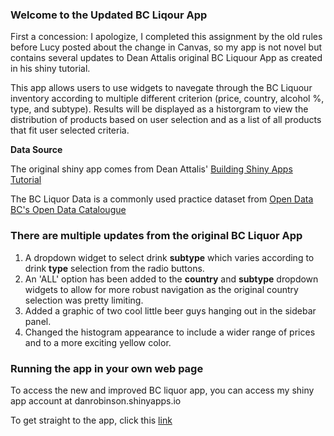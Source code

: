 ### Welcome to the Updated BC Liqour App
First a concession: I apologize, I completed this assignment by the old rules before Lucy posted about the change in Canvas, so my app is not novel but contains several updates to Dean Attalis original BC Liquour App as created in his shiny tutorial.

This app allows users to use widgets to navegate through the BC Liquour inventory according to multiple different criterion (price, country, alcohol %, type, and subtype). Results will be displayed as a historgram to view the distribution of products based on user selection and as a list of all products that fit user selected criteria. 

**Data Source**

The original shiny app comes from Dean Attalis' [Building Shiny Apps Tutorial](https://deanattali.com/blog/building-shiny-apps-tutorial/)

The BC Liquor Data is a commonly used practice dataset from [Open Data BC's Open Data Catalougue](https://catalogue.data.gov.bc.ca/dataset/bc-liquor-store-product-price-list-historical-prices)

### There are multiple updates from the original BC Liquor App

1) A dropdown widget to select drink **subtype** which varies according to drink **type** selection from the radio buttons.
2) An 'ALL' option has been added to the **country** and **subtype** dropdown widgets to allow for more robust navigation as the original country selection was pretty limiting.
3) Added a graphic of two cool little beer guys hanging out in the sidebar panel.
4) Changed the histogram appearance to include a wider range of prices and to a more exciting yellow color.

### Running the app in your own web page
To access the new and improved BC liquor app, you can access my shiny app account at danrobinson.shinyapps.io

To get straight to the app, click this [link](https://danrobinson.shinyapps.io/bcl_app/)
